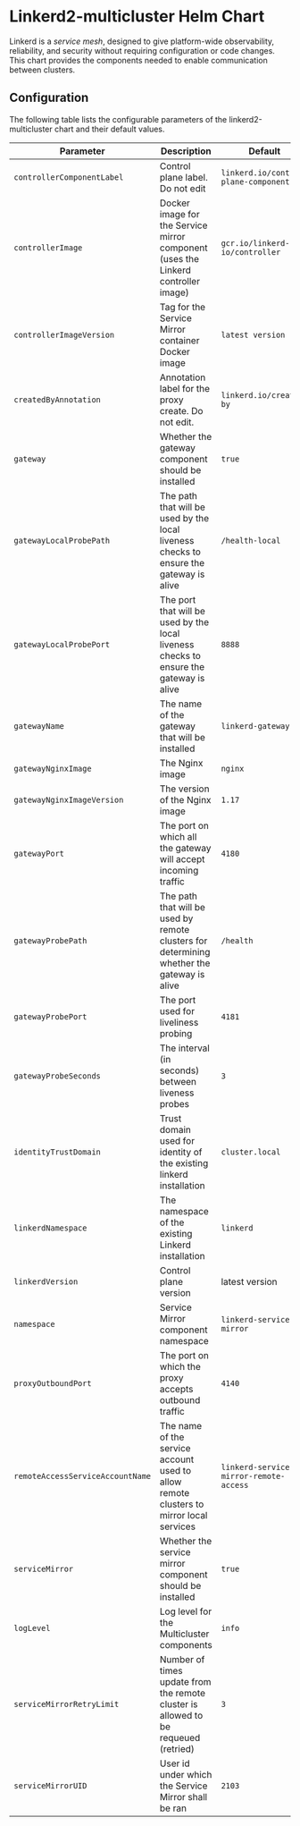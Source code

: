 
# Linkerd2-multicluster Helm Chart

Linkerd is a *service mesh*, designed to give platform-wide observability,
reliability, and security without requiring configuration or code changes. This
chart provides the components needed to enable communication between clusters.

## Configuration

The following table lists the configurable parameters of the
linkerd2-multicluster chart and their default values.

| Parameter                       | Description                                                                                 | Default                               |
|---------------------------------|---------------------------------------------------------------------------------------------|---------------------------------------|
|`controllerComponentLabel`       | Control plane label. Do not edit                                                            |`linkerd.io/control-plane-component`   |
|`controllerImage`                | Docker image for the Service mirror component (uses the Linkerd controller image)           |`gcr.io/linkerd-io/controller`         |
|`controllerImageVersion`         | Tag for the Service Mirror container Docker image                                           |`latest version`                       |
|`createdByAnnotation`            | Annotation label for the proxy create. Do not edit.                                         |`linkerd.io/created-by`                |
|`gateway`                        | Whether the gateway component should be installed                                           |`true`                                 |
|`gatewayLocalProbePath`          | The path that will be used by the local liveness checks to ensure the gateway is alive      |`/health-local`                        |
|`gatewayLocalProbePort`          | The port that will be used by the local liveness checks to ensure the gateway is alive      |`8888`                                 |
|`gatewayName`                    | The name of the gateway that will be installed                                              |`linkerd-gateway`                      |
|`gatewayNginxImage`              | The Nginx image                                                                             |`nginx`                                |
|`gatewayNginxImageVersion`       | The version of the Nginx image                                                              |`1.17`                                 |
|`gatewayPort`                    | The port on which all the gateway will accept incoming traffic                              |`4180`                                 |
|`gatewayProbePath`               | The path that will be used by remote clusters for determining whether the gateway is alive  |`/health`                              |
|`gatewayProbePort`               | The port used for liveliness probing                                                        |`4181`                                 |
|`gatewayProbeSeconds`            | The interval (in seconds) between liveness probes                                           |`3`                                    |
|`identityTrustDomain`            | Trust domain used for identity of the existing linkerd installation                         |`cluster.local`                        |
|`linkerdNamespace`               | The namespace of the existing Linkerd installation                                          |`linkerd`                              |
| `linkerdVersion`                | Control plane version                                                                       | latest version                        |
|`namespace`                      | Service Mirror component namespace                                                          |`linkerd-service-mirror`               |
|`proxyOutboundPort`              | The port on which the proxy accepts outbound traffic                                        |`4140`                                 |
|`remoteAccessServiceAccountName` | The name of the service account used to allow remote clusters to mirror local services      |`linkerd-service-mirror-remote-access` |
|`serviceMirror`                  | Whether the service mirror component should be installed                                    |`true`                                 |
|`logLevel`          | Log level for the Multicluster components                                                  |`info`                                 |
|`serviceMirrorRetryLimit`        | Number of times update from the remote cluster is allowed to be requeued (retried)          |`3`                                    |
|`serviceMirrorUID`               | User id under which the Service Mirror shall be ran                                         |`2103`                                 |
